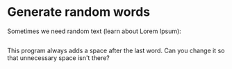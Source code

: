 # Generate random words

Sometimes we need random text (learn about Lorem Ipsum):

<img>

This program always adds a space after the last word. Can you change it so 
that unnecessary space isn't there?
